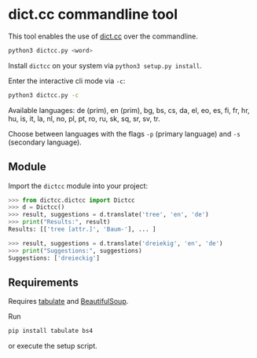 # dict.cc commandline tool

This tool enables the use of [dict.cc](https://dict.cc) over the commandline.

```bash
python3 dictcc.py <word>
```

Install `dictcc` on your system via `python3 setup.py install`.

Enter the interactive cli mode via `-c`:

```bash
python3 dictcc.py -c
```

Available languages: de (prim), en (prim), bg, bs, cs, da, el, eo, es, fi, fr,
hr, hu, is, it, la, nl, no, pl, pt, ro, ru, sk, sq, sr, sv, tr.

Choose between languages with the flags `-p` (primary language)
and `-s` (secondary language).

## Module
Import the `dictcc` module into your project:
```python
>>> from dictcc.dictcc import Dictcc
>>> d = Dictcc()
>>> result, suggestions = d.translate('tree', 'en', 'de')
>>> print("Results:", result)
Results: [['tree [attr.]', 'Baum-'], ... ]

>>> result, suggestions = d.translate('dreiekig', 'en', 'de')
>>> print("Suggestions:", suggestions)
Suggestions: ['dreieckig']

```

## Requirements
Requires [tabulate](https://bitbucket.org/astanin/python-tabulate) and
[BeautifulSoup](https://www.crummy.com/software/BeautifulSoup/).

Run
```bash
pip install tabulate bs4
```
or execute the setup script.
